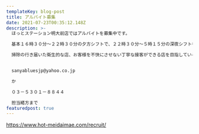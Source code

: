 ```yaml
---
templateKey: blog-post
title: アルバイト募集
date: 2021-07-23T00:35:12.148Z
description: >-
  ほっとステーション明大前店ではアルバイトを募集中です。

  基本１６時３０分～２２時３０分の夕方シフトで、２２時３０分～５時１５分の深夜シフトも入れる方だとありがたいです。どちらかしか入れない方も相談可。２０歳～４０歳位まで。週４日程度（応相談）｡交通費が出せないので徒歩圏内の方。フリーターの方歓迎。 時給１０１３円（２２時～５時は２５％アップ）

  掃除の行き届いた衛生的な店、お客様を不快にさせない丁寧な接客ができる店を目指しているので、それに賛同してくれる方を希望します。


  sanyabluesjp@yahoo.co.jp

  か

  ０３－５３０１－８８４４

  担当緒方まで
featuredpost: true
---
```

https://www.hot-meidaimae.com/recruit/